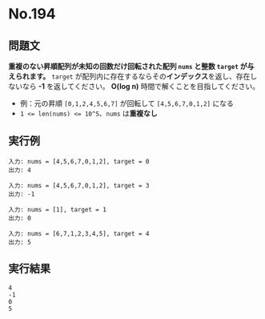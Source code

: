 # No.194

## 問題文

**重複のない昇順配列が未知の回数だけ回転された配列 `nums` と整数 `target` が与えられます。**
`target` が配列内に存在するならその**インデックス**を返し、存在しないなら **-1** を返してください。
**O(log n)** 時間で解くことを目指してください。

* 例：元の昇順 `[0,1,2,4,5,6,7]` が回転して `[4,5,6,7,0,1,2]` になる
* `1 <= len(nums) <= 10^5`、`nums` は**重複なし**

## 実行例

```
入力: nums = [4,5,6,7,0,1,2], target = 0
出力: 4

入力: nums = [4,5,6,7,0,1,2], target = 3
出力: -1

入力: nums = [1], target = 1
出力: 0

入力: nums = [6,7,1,2,3,4,5], target = 4
出力: 5
```

## 実行結果

```
4
-1
0
5
```
